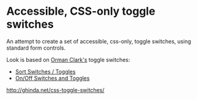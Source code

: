 # Accessible, CSS-only toggle switches

An attempt to create a set of accessible, css-only, toggle switches, using standard form controls.

Look is based on [Orman Clark's](http://www.premiumpixels.com/) toggle switches:

* [Sort Switches / Toggles](http://www.premiumpixels.com/freebies/sort-switches-toggles-psd/)
* [On/Off Switches and Toggles](http://www.premiumpixels.com/freebies/onoff-switches-and-toggles-psd/)

http://ghinda.net/css-toggle-switches/